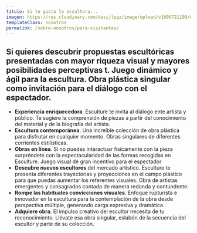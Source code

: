```yaml
---
titulo: Si te gusta la escultura...
imagen: https://res.cloudinary.com/dasijlpgz/image/upload/v1686721190/web/cabecera-publico.jpg
templateClass: nosotros
permalink: /sobre-nosotros/para-visitantes/
---
```

## Si quieres descubrir propuestas escultóricas presentadas con mayor riqueza visual y mayores posibilidades perceptivas t. Juego dinámico y ágil para la escultura. Obra plástica singular como invitación para el diálogo con el espectador.

* **Experiencia enriquecedora**. Esculture te invita al diálogo ente artista y público. Te sugiere la comprensión de piezas a partir del conocimiento del material y de la biografía del artista. 
* **Escultura contemporánea**. Una increíble colección de obra plástica para disfrutar en cualquier momento. Obras singulares de diferentes corrientes estilísticas.
* **Obras en línea**. Si no puedes interactuar físicamente con la pieza sorpréndete con la espectacularidad de las formas recogidas en Esculture. Juego visual de gran incentivo para el espectador
* **Descubre nuevos escultores** del mercado artístico. Esculture te presenta diferentes trayectorias y proyecciones en el campo plástico para que puedas aumentar los referentes visuales. Obra de artistas emergentes y consagrados contada de manera redonda y contundente.
* **Rompe las habituales convicciones visuales**. Enfoque rupturista e innovador en la escultura para la contemplación de la obra desde perspectiva múltiple, generando carga expresiva y dramática.
* **Adquiere obra**. El impulso creativo del escultor necesita de tu reconocimiento. Llévate esa obra singular, eslabón de la secuencia del escultor y parte de su colección.